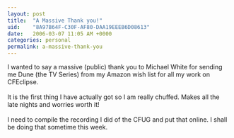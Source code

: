 ```yaml
---
layout: post
title:  "A Massive Thank you!"
uid:	"8A97B64F-C30F-AF80-DAA19EEEB6D08613"
date:   2006-03-07 11:05 AM +0000
categories: personal
permalink: a-massive-thank-you
---
```

I wanted to say a massive (public) thank you to Michael White for sending me Dune (the TV Series) from my Amazon wish list for all my work on CFEclipse.<br /><br />It is the first thing I have actually got so I am really chuffed. Makes all the late nights and worries worth it!<br /><br />I need to compile the recording I did of the CFUG and put that online. I shall be doing that sometime this week.